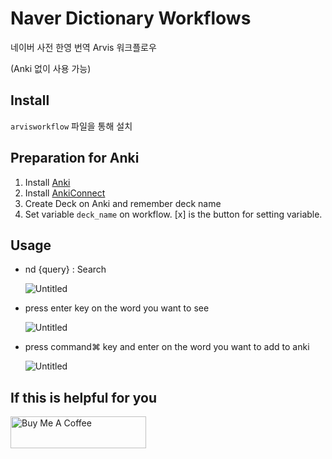# Naver Dictionary Workflows

네이버 사전 한영 번역 Arvis 워크플로우

(Anki 없이 사용 가능)

## Install

`arvisworkflow` 파일을 통해 설치

## Preparation for Anki

1. Install [Anki](https://apps.ankiweb.net)
2. Install [AnkiConnect](https://ankiweb.net/shared/info/2055492159)
3. Create Deck on Anki and remember deck name
4. Set variable `deck_name` on workflow. [x] is the button for setting variable. 

## Usage

- nd {query} : Search

    ![Untitled](https://user-images.githubusercontent.com/45332816/88473621-6cf19780-cf5a-11ea-8e0e-49701acec009.png)

- press enter key on the word you want to see

    ![Untitled](https://user-images.githubusercontent.com/45332816/88473628-767aff80-cf5a-11ea-9581-7523497149b8.png)

- press command⌘ key and enter on the word you want to add to anki

    ![Untitled](https://user-images.githubusercontent.com/45332816/88473644-8db9ed00-cf5a-11ea-9f49-04d7188bc075.png)


## If this is helpful for you

<a href="https://www.buymeacoffee.com/WiseSquid" target="_blank"><img src="https://cdn.buymeacoffee.com/buttons/default-orange.png" alt="Buy Me A Coffee" style="height: 51px !important;width: 217px !important;" ></a>